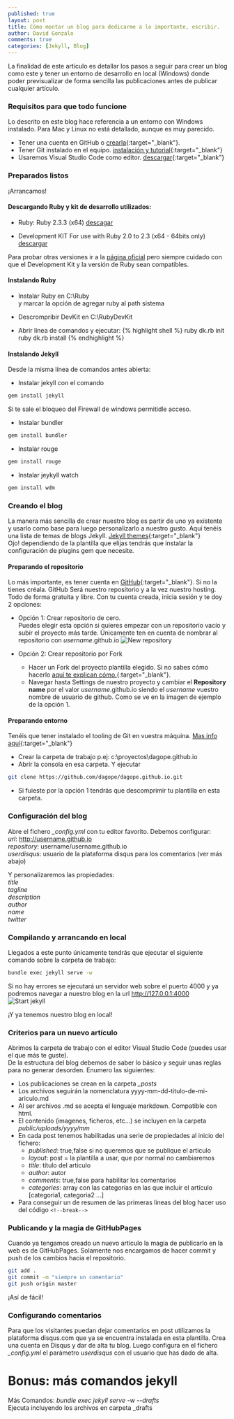 ```yaml
---
published: true
layout: post
title: Cómo montar un blog para dedicarme a lo importante, escribir.
author: David Gonzalo
comments: true
categories: [Jekyll, Blog]
---
```

La finalidad de este artículo es detallar los pasos a seguir para crear un blog como este y tener un entorno de desarrollo en local (Windows) donde poder previsualizar de forma sencilla las publicaciones antes de publicar cualquier artículo.
<!--break-->
### Requisitos para que todo funcione
Lo descrito en este blog hace referencia a un entorno con Windows instalado. Para Mac y Linux no está detallado, aunque es muy parecido.
- Tener una cuenta en GitHub o [crearla](https://github.com){:target="_blank"}.
- Tener Git instalado en el equipo. [instalación y tutorial](https://git-scm.com/book/es/v1/Empezando-Instalando-Git){:target="_blank"}
- Usaremos Visual Studio Code como editor. [descargar](https://code.visualstudio.com/download){:target="_blank"}

### Preparados listos
¡Arrancamos!

#### Descargando Ruby y kit de desarrollo utilizados:
* Ruby: Ruby 2.3.3 (x64) [descagar](https://dl.bintray.com/oneclick/rubyinstaller/rubyinstaller-2.3.3-x64.exe)

* Development KIT For use with Ruby 2.0 to 2.3 (x64 - 64bits only) 
[descargar](https://dl.bintray.com/oneclick/rubyinstaller/DevKit-mingw64-64-4.7.2-20130224-1432-sfx.exe)
	
Para probar otras versiones ir a la [página oficial](https://rubyinstaller.org/downloads/) pero siempre cuidado con que el Development Kit y la versión de Ruby sean compatibles.

#### Instalando Ruby
* Instalar Ruby en C:\Ruby
<br/>y marcar la opción de agregar ruby al path sistema

* Descrompribir DevKit en C:\RubyDevKit
* Abrir línea de comandos y ejecutar:
{% highlight shell %}
ruby dk.rb init
ruby dk.rb install
{% endhighlight %}

#### Instalando Jekyll
Desde la misma línea de comandos antes abierta:
* Instalar jekyll con el comando
```bash
gem install jekyll
```	
Si te sale el bloqueo del Firewall de windows permitidle acceso.

* Instalar bundler
```bash
gem install bundler
```
* Instalar rouge
```bash
gem install rouge
```
* Instalar jeykyll watch
```bash
gem install wdm 
```

### Creando el blog
La manera más sencilla de crear nuestro blog es partir de uno ya existente y usarlo como base para luego personalizarlo a nuestro gusto.
Aquí tenéis una lista de temas de blogs Jekyll. [Jekyll themes](https://github.com/jekyll/jekyll/wiki/Themes){:target="_blank"}
<br/>Ojo! dependiendo de la plantilla que elijas tendrás que instalar la configuración de plugins gem que necesite.

#### Preparando el repositorio 
Lo más importante, es tener cuenta en [GitHub](https://github.com){:target="_blank"}. Si no la tienes créala. 
GitHub Será nuestro repositorio y a la vez nuestro hosting. Todo de forma gratuita y libre.
Con tu cuenta creada, inicia sesión y te doy 2 opciones: 
* Opción 1: Crear repositorio de cero.
    <br/>Puedes elegir esta opción si quieres empezar con un repositorio vacío y subir el proyecto más tarde. Únicamente ten en cuenta de nombrar al repositorio con *username*.github.io
![New repository]({{site.baseurl}}public/uploads/2017/09/create_new_repository_blog.png)

* Opción 2: Crear repositorio por Fork
    - Hacer un Fork del proyecto plantilla elegido. Si no sabes cómo hacerlo [aquí te explican cómo.](https://frontendlabs.io/3266--que-es-hacer-fork-repositorio-y-como-hacer-un-fork-github){:target="_blank"}.
    - Navegar hasta Settings de nuestro proyecto y cambiar el **Repository name** por el valor *username*.github.io siendo el *username* vuestro nombre de usuario de github. Como se ve en la imagen de ejemplo de la opción 1.

#### Preparando entorno
Tenéis que tener instalado el tooling de Git en vuestra máquina. [Mas info aquí](https://git-scm.com/book/es/v1/Empezando-Instalando-Git){:target="_blank"}
- Crear la carpeta de trabajo p.ej: c:\proyectos\dagope.github.io
- Abrir la consola en esa carpeta. Y ejecutar
```bash
git clone https://github.com/dagope/dagope.github.io.git
```
- Si fuieste por la opción 1 tendrás que descomprimir tu plantilla en esta carpeta.

### Configuración del blog
Abre el fichero *_config.yml* con tu editor favorito.
Debemos configurar:
<br/>*url*: http://username.github.io
<br/>*repository*: username/username.github.io
<br/>*userdisqus*: usuario de la plataforma disqus para los comentarios (ver más abajo)

Y personalizaremos las propiedades:
<br/>*title* 
<br/>*tagline*
<br/>*description*
<br/>*author*
<br/>*name*
<br/>*twitter*

### Compilando y arrancando en local
Llegados a este punto únicamente tendrás que ejecutar el siguiente comando sobre la carpeta de trabajo:
```bash
bundle exec jekyll serve -w
```
Si no hay errores se ejecutará un servidor web sobre el puerto 4000 y ya podremos navegar a nuestro blog en la url  http://127.0.0.1:4000
![Start jekyll]({{site.baseurl}}public/uploads/2017/09/runing_jekyll.png)

¡Y ya tenemos nuestro blog en local!

### Criterios para un nuevo artículo
Abrimos la carpeta de trabajo con el editor Visual Studio Code (puedes usar el que más te guste). 
<br/>De la estructura del blog debemos de saber lo básico y seguir unas reglas para no generar desorden. Enumero las siguientes:
* Los publicaciones se crean en la carpeta *_posts*
* Los archivos seguirán la nomenclatura yyyy-mm-dd-titulo-de-mi-ariculo.md
* Al ser archivos .md se acepta el lenguaje markdown. Compatible con html.
* El contenido (imagenes, ficheros, etc...) se incluyen en la carpeta *public/uploads/yyyy/mm* 
* En cada post tenemos habilitadas una serie de propiedades al inicio del fichero:
    - *published*: true,false si no queremos que se publique el articulo
    - *layout*: post = la plantilla a usar, que por normal no cambiaremos
    - *title*: título del articulo
    - *author*: autor
    - *comments*: true,false para habilitar los comentarios
    - *categories*: array con las categorías en las que incluir el artículo [categoria1, categoria2 ...]
* Para conseguir un de resumen de las primeras lineas del blog hacer uso del código `<!--break-->` 


### Publicando y la magia de GitHubPages
Cuando ya tengamos creado un nuevo articulo la magia de publicarlo en la web es de GitHubPages.
Solamente nos encargamos de hacer commit y push de los cambios hacia el repositorio.
```bash
git add .
git commit -m "siempre un comentario"
git push origin master
```
¡Así de fácil!

### Configurando comentarios
Para que los visitantes puedan dejar comentarios en post utilizamos la plataforma disqus.com que ya se encuentra instalada en esta plantilla. 
Crea una cuenta en Disqus y dar de alta tu blog.
Luego configura en el fichero *_config.yml* el parámetro *userdisqus* con el usuario que has dado de alta.

# Bonus: más comandos jekyll
Más Comandos:
*bundle exec jekyll serve -w --drafts*
<br/>Ejecuta incluyendo los archivos en carpeta _drafts